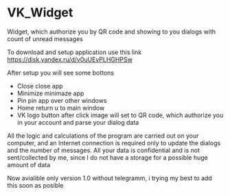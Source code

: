 # VK_Widget
Widget, which authorize you by QR code and showing to you dialogs with count of unread messages

To download and setup application use this link
https://disk.yandex.ru/d/v0uUEvPLHGHPSw

After setup you will see some bottons

- Close
    close app
- Minimize
    minimaze app
- Pin 
    pin app over other windows
- Home
    return u to main window
- VK logo button
    after click image will set to QR code, which authorize you in your account and parse your dialog data

All the logic and calculations of the program are carried out on your computer, and an Internet connection is required only to update the dialogs and the number of messages. 
All your data is confidential and is not sent/collected by me, since I do not have a storage for a possible huge amount of data

Now avialible only version 1.0 without telegramm, i trying my best to add this soon as posible
